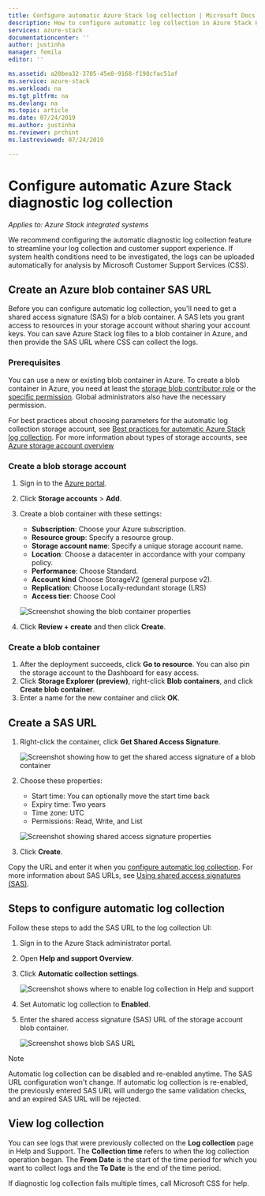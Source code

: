 ```yaml
---
title: Configure automatic Azure Stack log collection | Microsoft Docs
description: How to configure automatic log collection in Azure Stack Help + Support.
services: azure-stack
documentationcenter: ''
author: justinha
manager: femila
editor: ''

ms.assetid: a20bea32-3705-45e8-9168-f198cfac51af
ms.service: azure-stack
ms.workload: na
ms.tgt_pltfrm: na
ms.devlang: na
ms.topic: article
ms.date: 07/24/2019
ms.author: justinha
ms.reviewer: prchint
ms.lastreviewed: 07/24/2019

---
```

# Configure automatic Azure Stack diagnostic log collection

*Applies to: Azure Stack integrated systems*

We recommend configuring the automatic diagnostic log collection feature to streamline your log collection and customer support experience. 
If system health conditions need to be investigated, the logs can be uploaded automatically for analysis by Microsoft Customer Support Services (CSS). 

## Create an Azure blob container SAS URL 

Before you can configure automatic log collection, you'll need to get a shared access signature (SAS) for a blob container. A SAS lets you grant access to resources in your storage account without sharing your account keys. 
You can save Azure Stack log files to a blob container in Azure, and then provide the SAS URL where CSS can collect the logs. 

### Prerequisites

You can use a new or existing blob container in Azure. 
To create a blob container in Azure, you need at least the [storage blob contributor role](https://docs.microsoft.com/azure/role-based-access-control/built-in-roles#storage-blob-data-contributor) or the [specific permission](https://docs.microsoft.com/rest/api/storageservices/authenticate-with-azure-active-directory#permissions-for-calling-blob-and-queue-data-operations). 
Global administrators also have the necessary permission. 

For best practices about choosing parameters for the automatic log collection storage account, see [Best practices for automatic Azure Stack log collection](azure-stack-best-practices-automatic-diagnostic-log-collection.md). For more information about types of storage accounts, see [Azure storage account overview](https://docs.microsoft.com/azure/storage/common/storage-account-overview)

### Create a blob storage account
 
1. Sign in to the [Azure portal](https://portal.azure.com).
1. Click **Storage accounts** > **Add**. 
1. Create a blob container with these settings:
   - **Subscription**: Choose your Azure subscription.
   - **Resource group**: Specify a resource group.
   - **Storage account name**: Specify a unique storage account name.
   - **Location**: Choose a datacenter in accordance with your company policy.
   - **Performance**: Choose Standard.
   - **Account kind** Choose StorageV2 (general purpose v2). 
   - **Replication**: Choose Locally-redundant storage (LRS)
   - **Access tier**: Choose Cool

   ![Screenshot showing the blob container properties](media/azure-stack-automatic-log-collection/azure-stack-log-collection-create-storage-account.png)

1. Click **Review + create** and then click **Create**.  

### Create a blob container 

1. After the deployment succeeds, click **Go to resource**. You can also pin the storage account to the Dashboard for easy access. 
1. Click **Storage Explorer (preview)**, right-click **Blob containers**, and click **Create blob container**. 
1. Enter a name for the new container and click **OK**.

## Create a SAS URL

1. Right-click the container, click **Get Shared Access Signature**. 
   
   ![Screenshot showing how to get the shared access signature of a blob container](media/azure-stack-automatic-log-collection/get-sas.png)

1. Choose these properties:
   - Start time: You can optionally move the start time back 
   - Expiry time: Two years
   - Time zone: UTC
   - Permissions: Read, Write, and List

   ![Screenshot showing shared access signature properties](media/azure-stack-automatic-log-collection/sas-properties.png) 

1. Click **Create**.  

Copy the URL and enter it when you [configure automatic log collection](azure-stack-configure-automatic-diagnostic-log-collection.md). 
For more information about SAS URLs, see [Using shared access signatures (SAS)](https://docs.microsoft.com/azure/storage/common/storage-dotnet-shared-access-signature-part-1). 


## Steps to configure automatic log collection

Follow these steps to add the SAS URL to the log collection UI: 

1. Sign in to the Azure Stack administrator portal.
1. Open **Help and support Overview**.
1. Click **Automatic collection settings**.

   ![Screenshot shows where to enable log collection in Help and support](media/azure-stack-automatic-log-collection/azure-stack-automatic-log-collection.png)

1. Set Automatic log collection to **Enabled**.
1. Enter the shared access signature (SAS) URL of the storage account blob container.

   ![Screenshot shows blob SAS URL](media/azure-stack-automatic-log-collection/azure-stack-enable-automatic-log-collection.png)

>[!NOTE]
>Automatic log collection can be disabled and re-enabled anytime. The SAS URL configuration won't change. If automatic log collection is re-enabled, the previously entered SAS URL will undergo the same validation checks, and an expired SAS URL will be rejected. 


## View log collection

You can see logs that were previously collected on the **Log collection** page in Help and Support. 
The **Collection time** refers to when the log collection operation began. 
The **From Date** is the start of the time period for which you want to collect logs and the **To Date** is the end of the time period.

<!---view log collection status from Azure Stacck, we have now... the other is view collected logs within the Azure storage account,m so they can make sure logs got uploiaded--->

If diagnostic log collection fails multiple times, call Microsoft CSS for help. 





